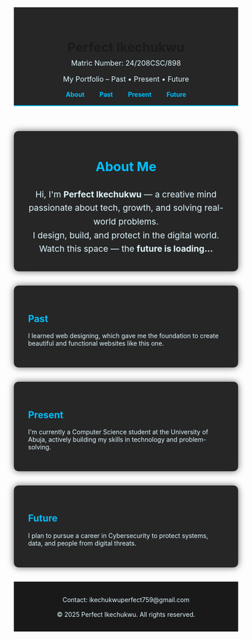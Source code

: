 
<html lang="en">
<head>
  <meta charset="UTF-8" />
  <meta name="viewport" content="width=device-width, initial-scale=1.0"/>
  <title>Perfect Ikechukwu - Portfolio</title>
  <link
    rel="stylesheet"
    href="https://cdnjs.cloudflare.com/ajax/libs/font-awesome/6.5.0/css/all.min.css"
    crossorigin="anonymous"
    referrerpolicy="no-referrer"
  />
  <style>
    html {
      scroll-behavior: smooth;
    }

    body {
      margin: 0;
      padding: 0;
      font-family: Arial, sans-serif;
      color: white;
      background-color: #000000;
      background-image: url('https://cdn.pixabay.com/photo/2022/01/10/11/12/technology-6928592_1280.jpg');
      background-repeat: no-repeat;
      background-size: cover;
      background-position: center center;
      background-attachment: fixed;
      overflow-x: hidden;
    }

    header {
      background-color: rgba(0, 0, 0, 0.85);
      padding: 2rem 1rem 1rem;
      text-align: center;
      border-bottom: 2px solid #00bfff;
    }

    header h1 {
      font-size: 1.8rem;
      margin-bottom: 0.5rem;
    }

    .intro {
      font-size: 1rem;
      margin-top: 0.5rem;
    }

    nav {
      margin-top: 1rem;
    }

    nav a {
      color: #00bfff;
      text-decoration: none;
      margin: 0 15px;
      font-weight: bold;
      transition: color 0.3s;
    }

    nav a:hover {
      color: white;
    }

    section {
      max-width: 800px;
      margin: 2rem auto;
      padding: 2rem;
      background: rgba(0, 0, 0, 0.85);
      border-radius: 10px;
      box-shadow: 0 0 15px rgba(0,0,0,0.6);
      transition: transform 0.5s, box-shadow 0.5s;
    }

    section:hover {
      transform: translateY(-5px) scale(1.02);
      box-shadow: 0 0 25px rgba(0, 191, 255, 0.6);
    }

    h2 {
      color: #00bfff;
    }

    p {
      color: #e0f7ff;
    }

    .about-me {
      text-align: center;
      font-size: 1.2rem;
      line-height: 1.6;
      padding: 1rem 2rem;
    }

    footer {
      text-align: center;
      padding: 1rem;
      background: rgba(0, 0, 0, 0.9);
      color: #ccc;
      margin-top: 2rem;
    }

    .contact {
      margin-top: 1rem;
    }

    .social-icons {
      margin-top: 1rem;
    }

    .social-icons a {
      color: #00bfff;
      text-decoration: none;
      margin: 0 10px;
      font-size: 1.5rem;
      transition: transform 0.3s, color 0.3s;
    }

    .social-icons a:hover {
      color: #ffffff;
      transform: scale(1.2);
    }
  </style>
</head>
<body>

  <header>
    <h1>Perfect Ikechukwu</h1>
    <p class="intro">Matric Number: 24/208CSC/898</p>
    <p class="intro">My Portfolio – Past • Present • Future</p>
    <nav>
      <a href="#about">About</a>
      <a href="#past">Past</a>
      <a href="#present">Present</a>
      <a href="#future">Future</a>
    </nav>
  </header>

  <section id="about" class="about-me">
    <h2>About Me</h2>
    <p>Hi, I'm <strong>Perfect Ikechukwu</strong> — a creative mind passionate about tech, growth, and solving real-world problems.<br>
    I design, build, and protect in the digital world. <br>
    Watch this space — the <strong>future is loading...</strong></p>
  </section>

  <section id="past">
    <h2>Past</h2>
    <p>I learned web designing, which gave me the foundation to create beautiful and functional websites like this one.</p>
  </section>

  <section id="present">
    <h2>Present</h2>
    <p>I'm currently a Computer Science student at the University of Abuja, actively building my skills in technology and problem-solving.</p>
  </section>

  <section id="future">
    <h2>Future</h2>
    <p>I plan to pursue a career in Cybersecurity to protect systems, data, and people from digital threats.</p>
  </section>

  <footer>
    <div class="contact">
      <p>Contact: ikechukwuperfect759@gmail.com</p>
    </div>
    <div class="social-icons">
      <a href="mailto:ikechukwuperfect759@gmail.com" title="Email"><i class="fas fa-envelope"></i></a>
      <a href="https://github.com/real-saint" title="GitHub"><i class="fab fa-github"></i></a>
      <a href="https://linkedin.com" title="LinkedIn"><i class="fab fa-linkedin"></i></a>
      <a href="https://instagram.com" title="Instagram"><i class="fab fa-instagram"></i></a>
    </div>
    <p>&copy; 2025 Perfect Ikechukwu. All rights reserved.</p>
  </footer>

</body>
</html>
